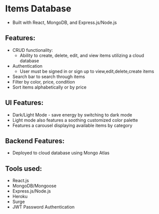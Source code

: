 # Items Database 
- Built with React, MongoDB, and Express.js/Node.js
## Features: 

- CRUD functionality: 
  - Ability to create, delete, edit, and view items utilizing a cloud database 
- Authentication 
  - User must be signed in or sign up to view,edit,delete,create items 
- Search bar to search through items 
- Filter by color, price, condition
- Sort items alphabetically or by price 

## UI Features: 
- Dark/Light Mode - save energy by switching to dark mode
- Light mode also features a soothing customized color palette 
- Features a carousel displaying available items by category 

## Backend Features: 
- Deployed to cloud database using Mongo Atlas 

## Tools used: 
- React.js 
- MongoDB/Mongoose 
- Express.js/Node.js
- Heroku 
- Surge 
- JWT Password Authentication


